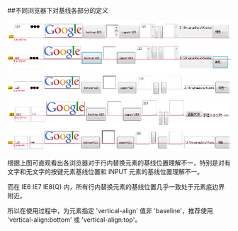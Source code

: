 ##不同浏览器下对基线各部分的定义

![](/img/01.png)
![](/img/02.png)
![](/img/03.png)
![](/img/04.png)
![](/img/05.png)

根据上图可直观看出各浏览器对于行内替换元素的基线位置理解不一，特别是对有文字和无文字的按键元素基线位置和 INPUT 元素的基线位置理解不一。

而在 IE6 IE7 IE8(Q) 内，所有行内替换元素的基线位置几乎一致处于元素底边界附近。

所以在使用过程中，为元素指定 'vertical-align' 值非 'baseline'，推荐使用 'vertical-align:bottom' 或 'vertical-align:top'。